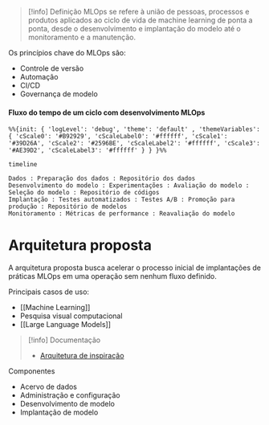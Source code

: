 
> [!info] Definição
> MLOps se refere à união de pessoas, processos e produtos aplicados ao ciclo de vida de machine learning de ponta a ponta, desde o desenvolvimento e implantação do modelo até o monitoramento e a manutenção.

Os princípios chave do MLOps são:

- Controle de versão
- Automação
- CI/CD
- Governança de modelo

#### Fluxo do tempo de um ciclo com desenvolvimento MLOps

```mermaid
%%{init: { 'logLevel': 'debug', 'theme': 'default' , 'themeVariables': { 'cScale0': '#B92929', 'cScaleLabel0': '#ffffff', 'cScale1': '#39D26A', 'cScale2': '#2596BE', 'cScaleLabel2': '#ffffff', 'cScale3': '#AE39D2', 'cScaleLabel3': '#ffffff' } } }%%

timeline

Dados : Preparação dos dados : Repositório dos dados
Desenvolvimento do modelo : Experimentações : Avaliação do modelo : Seleção do modelo : Repositório de códigos
Implantação : Testes automatizados : Testes A/B : Promoção para produção : Repositório de modelos
Monitoramento : Métricas de performance : Reavaliação do modelo
```


# Arquitetura proposta

A arquitetura proposta busca acelerar o processo inicial de implantações de práticas MLOps em uma operação sem nenhum fluxo definido. 

Principais casos de uso:
- [[Machine Learning]]
- Pesquisa visual computacional
- [[Large Language Models]]

> [!info] Documentação
> - [Arquitetura de inspiração](https://learn.microsoft.com/pt-br/azure/architecture/ai-ml/guide/machine-learning-operations-v2)

Componentes

- Acervo de dados
- Administração e configuração
- Desenvolvimento de modelo
- Implantação de modelo


